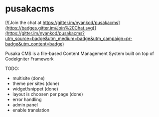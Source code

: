 pusakacms
=========

[![Join the chat at https://gitter.im/nyankod/pusakacms](https://badges.gitter.im/Join%20Chat.svg)](https://gitter.im/nyankod/pusakacms?utm_source=badge&utm_medium=badge&utm_campaign=pr-badge&utm_content=badge)

Pusaka CMS is a file-based Content Management System built on top of CodeIgniter Framework

TODO:

- multisite (done)
- theme per sites (done)
- widget/snippet (done)
- layout is choosen per page (done)
- error handling
- admin panel
- enable translation